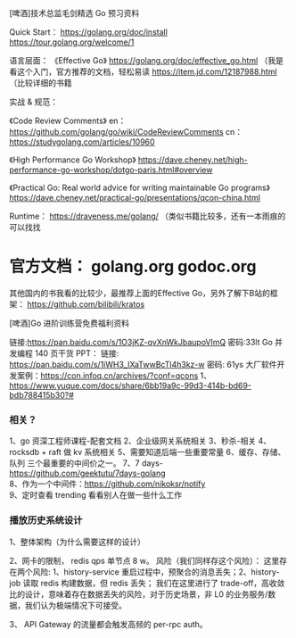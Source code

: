 [啤酒]技术总监毛剑精选 Go 预习资料

Quick Start：
https://golang.org/doc/install
https://tour.golang.org/welcome/1

语言层面：
《Effective Go》 https://golang.org/doc/effective_go.html （我是看这个入门，官方推荐的文档，轻松易读
https://item.jd.com/12187988.html （比较详细的书籍

实战 & 规范：

《Code Review Comments》
en：https://github.com/golang/go/wiki/CodeReviewComments
cn：https://studygolang.com/articles/10960

《High Performance Go Workshop》
https://dave.cheney.net/high-performance-go-workshop/dotgo-paris.html#overview

《Practical Go: Real world advice for writing maintainable Go programs》
https://dave.cheney.net/practical-go/presentations/qcon-china.html

Runtime：
https://draveness.me/golang/ （类似书籍比较多，还有一本雨痕的可以找找

官方文档：
golang.org
godoc.org
=================

其他国内的书我看的比较少，最推荐上面的Effective Go，另外了解下B站的框架：
https://github.com/bilibili/kratos


[啤酒]Go 进阶训练营免费福利资料

链接:https://pan.baidu.com/s/1O3jKZ-qvXnWkJbaupoVlmQ 密码:33lt
Go 并发编程 140 页干货 PPT：
链接: https://pan.baidu.com/s/1iWH3_IXaTwwBcTl4h3kz-w 密码: 61ys
大厂软件开发案例：https://con.infoq.cn/archives/?conf=qcons
1、https://www.yuque.com/docs/share/6bb19a9c-99d3-414b-bd69-bdb788415b30?# 

### 相关？

1、go 资深工程师课程-配套文档
2、企业级网关系统相关
3、秒杀-相关
4、rocksdb + raft 做 kv 系统相关
5、需要知道后端一些重要常量
6、缓存、存储、队列 三个最重要的中间价之一。
7、7 days- https://github.com/geektutu/7days-golang  
8、作为一个中间件：https://github.com/nikoksr/notify  
9、定时查看 trending  看看别人在做一些什么工作


### 播放历史系统设计


1、整体架构（为什么需要这样的设计） 

2、网卡的限制， redis qps 单节点 8 w。 
风险（我们同样存这个风险）： 
这里存在两个风险: 
1、history-service 重启过程中，预聚合的消息丢失；2、history-job 读取 redis 构建数据，但 redis 丢失；
我们在这里进行了 trade-off，高收敛比的设计，意味着存在数据丢失的风险，对于历史场景，非 L0 的业务服务/数据，我们认为极端情况下可接受。 

3、 API Gateway 的流量都会触发高频的 per-rpc auth。 






